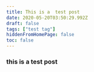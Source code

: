 ```yaml
---
title: This is a  test post
date: 2020-05-20T03:50:29.992Z
draft: false
tags: ["test tag"]
hiddenFromHomePage: false
toc: false
---
```

### this is a test post